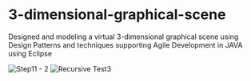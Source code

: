 # 3-dimensional-graphical-scene
Designed and modeling a virtual 3-dimensional graphical scene
using Design Patterns and techniques supporting Agile Development in JAVA using Eclipse

![Step11 - 2](https://github.com/shirb113/3-dimensional-graphical-scene/assets/44223065/1c0a5e80-b1c1-424e-b8b9-2bf8e6826676)
![Recursive Test3](https://github.com/shirb113/3-dimensional-graphical-scene/assets/44223065/319f654a-6907-499b-b9e7-33a5e931c00c)
